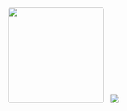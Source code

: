 <img src="https://user-images.githubusercontent.com/81372907/189119700-776c974c-773f-402b-868d-d1865cf2b8ac.gif" style="display: inline; height: 194; border-radius: 4.5px; padding-bottom: 1px;">
<img src="https://github-readme-stats.vercel.app/api?username=woanmeo11&show_icons=true&theme=github_dark" style="display: inline; padding-left: 10px;">

